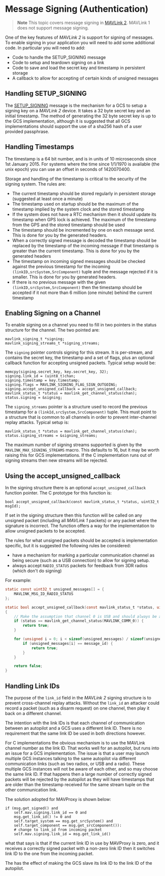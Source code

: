 # Message Signing (Authentication)

> **Note** This topic covers message signing in [MAVLink 2](../guide/mavlink_2.md). MAVLink 1 does not support message signing.

One of the key features of *MAVLink 2* is support for signing of messages. To enable signing in your application you will need to add some additional code. In particular you will need to add:

* Code to handle the SETUP_SIGNING message
* Code to setup and teardown signing on a link
* Code to save and load the secret key and timestamp in persistent storage
* A callback to allow for accepting of certain kinds of unsigned messages

## Handling SETUP_SIGNING

The [SETUP_SIGNING](../messages/common.md#SETUP_SIGNING) message is the mechanism for a GCS to setup a signing key on a *MAVLink 2* device. It takes a 32 byte secret key and an initial timestamp. The method of generating the 32 byte secret key is up to the GCS implementation, although it is suggested that all GCS implementations should support the use of a sha256 hash of a user provided passphrase.

## Handling Timestamps

The timestamp is a 64 bit number, and is in units of 10 microseconds since 1st January 2015. For systems where the time since 1/1/1970 is available (the unix epoch) you can use an offset in seconds of 1420070400.

Storage and handling of the timestamp is critical to the security of the signing system. The rules are:

* The current timestamp should be stored regularly in persistent storage (suggested at least once a minute)
* The timestamp used on startup should be the maximum of the timestamp implied by the system clock and the stored timestamp
* If the system does not have a RTC mechanism then it should update its timestamp when GPS lock is achieved. The maximum of the timestamp from the GPS and the stored timestamp should be used
* The timestamp should be incremented by one on each message send. This is done for you by the generated headers.
* When a correctly signed message is decoded the timestamp should be replaced by the timestamp of the incoming message if that timestamp is greater than the current timestamp. This is done for you by the generated headers
* The timestamp on incoming signed messages should be checked against the previous timestamp for the incoming `(linkID,srcSystem,SrcComponent)` tuple and the message rejected if it is smaller. This is done for you by generated headers.
* If there is no previous message with the given `(linkID,srcSystem,SrcComponent)` then the timestamp should be accepted if it not more than 6 million (one minute) behind the current timestamp

## Enabling Signing on a Channel

To enable signing on a channel you need to fill in two pointers in the status structure for the channel. The two pointed are:

    mavlink_signing_t *signing;
    mavlink_signing_streams_t *signing_streams;
    

The `signing` pointer controls signing for this stream. It is per-stream, and contains the secret key, the timestamp and a set of flags, plus an optional callback function for accepting unsigned packets. Typical setup would be:

    memcpy(signing.secret_key, key.secret_key, 32);
    signing.link_id = (uint8_t)chan;
    signing.timestamp = key.timestamp;
    signing.flags = MAVLINK_SIGNING_FLAG_SIGN_OUTGOING;
    signing.accept_unsigned_callback = accept_unsigned_callback;
    mavlink_status_t *status = mavlink_get_channel_status(chan);
    status.signing = &signing;
    

The `signing_streams` pointer is a structure used to record the previous timestamp for a `(linkId,srcSystem,SrcComponent)` tuple. This must point to a structure that is common to all channels in order to prevent inter-channel replay attacks. Typical setup is:

    mavlink_status_t *status = mavlink_get_channel_status(chan);
    status.signing_streams = &signing_streams;
    

The maximum number of signing streams supported is given by the `MAVLINK_MAX_SIGNING_STREAMS` macro. This defaults to 16, but it may be worth raising this for GCS implementations. If the C implementation runs out of signing streams then new streams will be rejected.

## Using the accept_unsigned_callback

In the signing structure there is an optional `accept_unsigned_callback` function pointer. The C prototype for this function is:

    bool accept_unsigned_callback(const mavlink_status_t *status, uint32_t msgId);
    

If set in the signing structure then this function will be called on any unsigned packet (including all *MAVLink 1* packets) or any packet where the signature is incorrect. The function offers a way for the implementation to allow unsigned packets to be accepted.

The rules for what unsigned packets should be accepted is implementation specific, but it is suggested the following rules be considered:

* have a mechanism for marking a particular communication channel as being secure (such as a USB connection) to allow for signing setup.
* always accept `RADIO_STATUS` packets for feedback from 3DR radios (which don't do signing)

For example:

```c
static const uint32_t unsigned_messages[] = {
    MAVLINK_MSG_ID_RADIO_STATUS
};

static bool accept_unsigned_callback(const mavlink_status_t *status, uint32_t message_id)
{
    // Make the assumption that channel 0 is USB and should always be accessible
    if (status == mavlink_get_channel_status(MAVLINK_COMM_0)) {
        return true;
    }

    for (unsigned i = 0; i < sizeof(unsigned_messages) / sizeof(unsigned_messages[0]); i++) {
        if (unsigned_messages[i] == message_id) {
            return true;
        }
    }

    return false;
}
```

## Handling Link IDs

The purpose of the `link_id` field in the *MAVLink 2* signing structure is to prevent cross-channel replay attacks. Without the `link_id` an attacker could record a packet (such as a disarm request) on one channel, then play it back on a different channel.

The intention with the link IDs is that each channel of communication between an autopilot and a GCS uses a different link ID. There is no requirement that the same link ID be used in both directions however.

For C implementations the obvious mechanism is to use the MAVLink channel number as the link ID. That works well for an autopilot, but runs into an issue for a GCS implementation. The issue is that a user may launch multiple GCS instances talking to the same autopilot via different communication links (such as two radios, or USB and a radio). These multiple GCS instances will not be aware of each other, and so may choose the same link ID. If that happens then a large number of correctly signed packets will be rejected by the autopilot as they will have timestamps that are older than the timestamp received for the same stream tuple on the other communication link.

The solution adopted for MAVProxy is shown below:

    if (msg.get_signed() and
        self.mav.signing.link_id == 0 and
        msg.get_link_id() != 0 and
        self.target_system == msg.get_srcSystem() and
        self.target_component == msg.get_srcComponent()):
        # change to link_id from incoming packet
        self.mav.signing.link_id = msg.get_link_id()
    

what that says is that if the current link ID in use by MAVProxy is zero, and it receives a correctly signed packet with a non-zero link ID then it switches link ID to the one from the incoming packet.

The has the effect of making the GCS slave its link ID to the link ID of the autopilot.